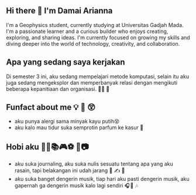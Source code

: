 ## Hi there 👋 I'm Damai Arianna

I'm a Geophysics student, currently studying at Universitas Gadjah Mada. I'm a passionate learner and a curious builder who enjoys creating, exploring, and sharing ideas. I'm currently focused on growing my skills and diving deeper into the world of technology, creativity, and collaboration.

## Apa yang sedang saya kerjakan 

Di semester 3 ini, aku sedang mempelajari metode komputasi, selain itu aku juga sedang mengeksplor dan memperbanyak relasi dengan mengikuti beberapa kepanitiaan dan organisasi. 👥🤝 🏢


## Funfact about me 💡 🤔 😲

- aku punya alergi sama minyak kayu putih😵
- aku kalo mau tidur suka semprotin parfum ke kasur 🥰


## Hobi aku 🎨🎶📚🎮⚽ 🏸📷 

- aku suka journaling, aku suka nulis sesuatu tentang apa yang aku rasain, tapi belakangan ini udah jarang 📖 ✍️ 📓
- aku suka banget dengerin musik, tiap hari aku pasti dengerin musik, aku gapernah ga dengerin musik kalo lagi sendiri 🎧🎸 🎶

